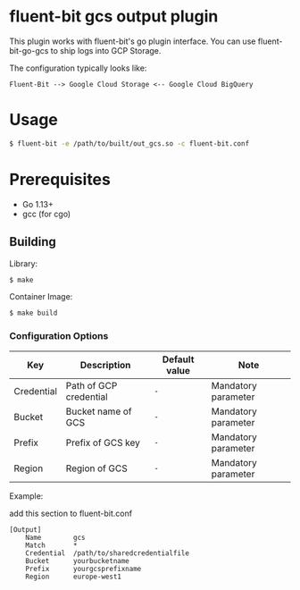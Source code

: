 # fluent-bit gcs output plugin

This plugin works with fluent-bit's go plugin interface. You can use fluent-bit-go-gcs to ship logs into GCP Storage.

The configuration typically looks like:

```
Fluent-Bit --> Google Cloud Storage <-- Google Cloud BigQuery
```

# Usage

```bash
$ fluent-bit -e /path/to/built/out_gcs.so -c fluent-bit.conf
```

# Prerequisites

* Go 1.13+
* gcc (for cgo)

## Building

Library:
```bash
$ make
```

Container Image:
```bash
$ make build
```

### Configuration Options

| Key             | Description               | Default value | Note                    |
|-----------------|---------------------------|---------------|-------------------------|
| Credential      | Path of GCP credential    | `-`           | Mandatory parameter     |
| Bucket          | Bucket name of GCS        | `-`           | Mandatory parameter     |
| Prefix          | Prefix of GCS key         | `-`           | Mandatory parameter     |
| Region          | Region of GCS             | `-`           | Mandatory parameter     |

Example:

add this section to fluent-bit.conf

```properties
[Output]
    Name 		gcs
    Match 		*
    Credential  /path/to/sharedcredentialfile
    Bucket      yourbucketname
    Prefix 		yourgcsprefixname
    Region 		europe-west1
```